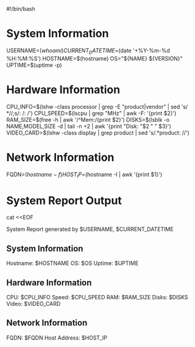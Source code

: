 #!/bin/bash

# System Information
USERNAME=$(whoami)
CURRENT_DATETIME=$(date '+%Y-%m-%d %H:%M:%S')
HOSTNAME=$(hostname)
OS="${NAME} ${VERSION}"
UPTIME=$(uptime -p)

# Hardware Information
CPU_INFO=$(lshw -class processor | grep -E "product|vendor" | sed 's/ *//;s/: /: /')
CPU_SPEED=$(lscpu | grep "MHz" | awk -F: '{print $2}')
RAM_SIZE=$(free -h | awk '/^Mem:/{print $2}')
DISKS=$(lsblk -o NAME,MODEL,SIZE -d | tail -n +2 | awk '{print "Disk: "$2 " " $3}')
VIDEO_CARD=$(lshw -class display | grep product | sed 's/.*product: //')

# Network Information
FQDN=$(hostname -f)
HOST_IP=$(hostname -I | awk '{print $1}')


# System Report Output
cat <<EOF

System Report generated by $USERNAME, $CURRENT_DATETIME

System Information
------------------
Hostname: $HOSTNAME
OS: $OS
Uptime: $UPTIME

Hardware Information
--------------------
CPU: $CPU_INFO
Speed: $CPU_SPEED
RAM: $RAM_SIZE
Disks: $DISKS
Video: $VIDEO_CARD

Network Information
-------------------
FQDN: $FQDN
Host Address: $HOST_IP

